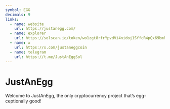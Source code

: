 ```yaml
---
symbol: EGG
decimals: 9
links:
  - name: website
    url: https://justanegg.com/
  - name: explorer
    url: https://solscan.io/token/wo1zgt8rfrYpvdVi4nidoj1SYfcR4pQx69bmNv2JLhQ
  - name: x
    url: https://x.com/justaneggcoin
  - name: telegram
    url: https://t.me/JustAnEggSol
---
```


# JustAnEgg

Welcome to JustAnEgg, the only cryptocurrency project that’s egg-ceptionally good!
